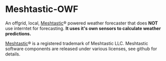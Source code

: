 # Meshtastic-OWF
An offgrid, local, [Meshtastic](https://meshtastic.org/)® powered weather forecaster that does **NOT** use interntet for forecasting. **It uses it's own sensors to calculate weather predictions.**


[Meshtastic](https://meshtastic.org/)® is a registered trademark of Meshtastic LLC. Meshtastic software components are released under various licenses, see github for details.
